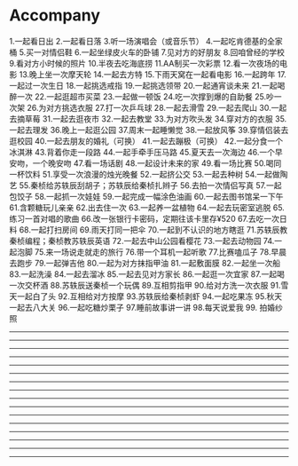 # Accompany

1.一起看日出
2.一起看日落
3.听一场演唱会（或音乐节）
4.一起吃肯德基的全家桶
5.买一对情侣鞋
6.一起坐绿皮火车的卧铺
7.见对方的好朋友
8.回咱曾经的学校
9.看对方小时候的照片
10.半夜去吃海底捞
11.AA制买一次彩票
12.看一次夜场的电影
13.晚上坐一次摩天轮
14.一起去方特
15.下雨天窝在一起看电影
16.一起跨年
17.一起过一次生日
18.一起挑选戒指
19.一起挑选领带
20.一起通宵谈未来
21.一起喝醉一次
22.一起逛超市买菜
23.一起做一顿饭
24.吃一次撑到爆的自助餐
25.吵一次架
26.为对方挑选衣服
27.打一次乒乓球
28.一起去滑雪
29.一起去爬山
30.一起去摘草莓
31.一起去逛夜市
32.一起去教堂
33.为对方吹头发
34.穿对方的衣服
35.一起去理发
36.晚上一起逛公园
37.周末一起睡懒觉
38.一起放风筝
39.穿情侣装去逛校园
40.一起去朋友的婚礼（可换）
41.一起去蹦极（可换）
42.一起分食一个冰淇淋
43.背着你走一段路
44.一起手牵手压马路
45.夏天去一次海边
46.一个早安吻，一个晚安吻
47.看一场话剧
48.一起设计未来的家
49.看一场比赛
50.喝同一杯饮料
51.享受一次浪漫的烛光晚餐
52.一起挤公交
53.一起去种树
54.一起做陶艺
55.秦桢给苏轶辰刮胡子；苏轶辰给秦桢扎辫子
56.去拍一次情侣写真
57.一起包饺子
58.一起抓一次娃娃
59.一起完成一幅涂色油画
60.一起去图书馆呆一下午
61.含颗糖玩儿亲亲
62.出去住一次
63.一起养一盆植物
64.一起去玩密室逃脱
65.练习一首对唱的歌曲
66.改一张银行卡密码，定期往该卡里存¥520
67.去吃一次日料
68.一起打扫房间
69.雨天打同一把伞
70.一起到不认识的地方瞎逛
71.苏轶辰教秦桢编程；秦桢教苏轶辰英语
72.一起去中山公园看樱花
73.一起去动物园
74.一起泡脚
75.来一场说走就走的旅行
76.带一个耳机一起听歌
77.比赛嗑瓜子
78.早晨去跑步
79.一起弹吉他
80.一起为对方抹指甲油
81.一起敷面膜
82.一起坐一次船
83.一起洗澡
84.一起去溜冰
85.一起去见对方家长
86.一起逛一次宜家
87.一起喝一次交杯酒
88.苏轶辰送秦桢一个玩偶
89.互相剪指甲
90.给对方洗一次衣服
91.雪天一起白了头
92.互相给对方按摩
93.苏轶辰给秦桢剥虾
94.一起吃果冻
95.秋天一起去八大关
96.一起吃糖炒栗子
97.睡前故事讲一讲
98.每天说爱我
99. 拍婚纱照



**************************************************************************************************************************
**************************************************************************************************************************
*****   *************    **************    ************           ****           *****  **********  **********   ********* 
*****  *   ********  *   *************  **  ***********  ********  ***  ********  *****  ********  ***********   ********* 
*****  ***  ******  ***  ************  ****  **********  ********  ***  ********  ******  ******  ************   ********* 
*****  *****  ***  ****  ***********  *******  ********  *******  ****  *******  ********  ****  *************   ********* 
*****  ******  *  *****  **********             *******  *****  ******  *****  ***********  **  **************   ********* 
*****  *******   ******  *********  ***********  ******        *******        *************    ***************   ********* 
*****  ****************  ********  *************  *****  *****  ******  *****  *************  ****************   *********
*****  ****************  *******  ***************  ****  ******  *****  ******  ************  ****************   ********* 
*****  ****************  ******  *****************  ***  *******  ****  *******  ***********  **************************** 
*****  ****************  *****  *******************  **  ********  ***  ********  **********  ****************   ********* 
*****  ****************  ****  *********************  *  *********  **  *********  *********  ****************   ********* 
**************************************************************************************************************************
**************************************************************************************************************************
**************************************************************************************************************************

